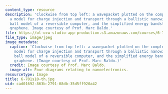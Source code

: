 ```yaml
---
content_type: resource
description: 'Clockwise from top left: a wavepacket plotted on the complex plane,
  a model for charge injection and transport through a ballistic nanowire, a billiard
  ball model of a reversible computer, and the simplified energy bandstructure of
  graphene. Image courtesy of Prof. Marc Baldo.'
file: https://ol-ocw-studio-app-production.s3.amazonaws.com/courses/6-701-introduction-to-nanoelectronics-spring-2010/cad01692863b279108db35d5ff920a42_6-701s10-th.jpg
file_type: image/jpeg
image_metadata:
  caption: 'Clockwise from top left: a wavepacket plotted on the complex plane, a
    model for charge injection and transport through a ballistic nanowire, a billiard
    ball model of a reversible computer, and the simplified energy bandstructure of
    graphene. (Image courtesy of Prof. Marc Baldo.)'
  credit: Image courtesy of Prof. Marc Baldo.
  image-alt: Four diagrams relating to nanoelectronics.
resourcetype: Image
title: 6-701s10-th.jpg
uid: cad01692-863b-2791-08db-35d5ff920a42
---
```

